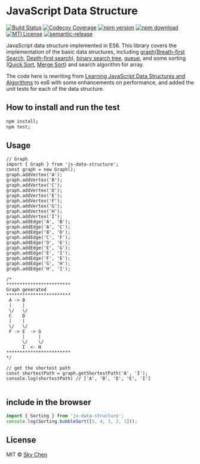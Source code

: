 # JavaScript Data Structure

[![Build Status](https://travis-ci.org/almandsky/js-data-structure.svg?branch=master)](https://travis-ci.org/almandsky/js-data-structure)
[![Codecov Coverage](https://img.shields.io/codecov/c/github/almandsky/js-data-structure.svg)](https://codecov.io/gh/almandsky/js-data-structure)
[![npm version](https://img.shields.io/npm/v/js-data-structure.svg)](https://www.npmjs.com/package/js-data-structure)
[![npm download](https://img.shields.io/npm/dt/js-data-structure.svg)](https://www.npmjs.com/package/js-data-structure)
[![MTI License](https://img.shields.io/npm/l/js-data-structure.svg)](http://opensource.org/licenses/MIT)
[![semantic-release](https://img.shields.io/badge/%20%20%F0%9F%93%A6%F0%9F%9A%80-semantic--release-e10079.svg)](https://github.com/semantic-release/semantic-release)


JavaScript data structure implemented in ES6.  This library covers the implementation of the basic data structures, including [graph](https://en.wikipedia.org/wiki/Graph_%28abstract_data_type%29)([Breath-first Search](https://en.wikipedia.org/wiki/Breadth-first_search), [Depth-first search](https://en.wikipedia.org/wiki/Depth-first_search)), [binary search tree](https://en.wikipedia.org/wiki/Binary_search_tree), [queue](https://en.wikipedia.org/wiki/Queue_%28abstract_data_type%29), and some sorting ([Quick Sort](http://en.wikipedia.org/wiki/Quicksort), [Merge Sort](http://en.wikipedia.org/wiki/Merge_sort)) and search algorithm for array.

The code here is rewriting from [Learning JavaScript Data Structures and Algorithms](https://github.com/loiane/javascript-datastructures-algorithms) to es6 with some enhancements on performance, and added the unit tests for each of the data structure.


## How to install and run the test

```bash
npm install;
npm test;
```

## Usage

```
// Graph
import { Graph } from 'js-data-structure';
const graph = new Graph();
graph.addVertex('A');
graph.addVertex('B');
graph.addVertex('C');
graph.addVertex('D');
graph.addVertex('E');
graph.addVertex('F');
graph.addVertex('G');
graph.addVertex('H');
graph.addVertex('I');
graph.addEdge('A', 'B');
graph.addEdge('A', 'C');
graph.addEdge('B', 'D');
graph.addEdge('C', 'F');
graph.addEdge('D', 'E');
graph.addEdge('E', 'G');
graph.addEdge('E', 'I');
graph.addEdge('F', 'E');
graph.addEdge('G', 'H');
graph.addEdge('H', 'I');

/*
************************
Graph generated
************************
 A -> B
 |    |
 \/   \/
 C    D
 |    |
 \/   \/
 F -> E  -> G
      |     |
      \/    \/
      I  <- H
************************
*/

// get the shortest path
const shortestPath = graph.getShortestPath('A', 'I');
console.log(shortestPath) // ['A', 'B', 'D', 'E', 'I']


```

## include in the browser

```javascript
import { Sorting } from 'js-data-structure';
console.log(Sorting.bubbleSort([5, 4, 3, 2, 1]));

```

## License

MIT © [Sky Chen](https://www.skychen.com)
